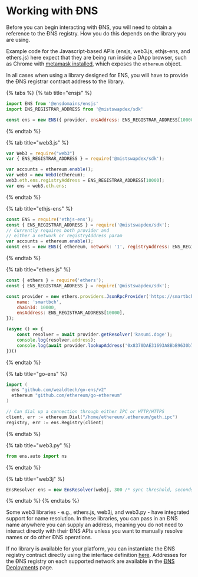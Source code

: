 # Working with ĐNS

Before you can begin interacting with ĐNS, you will need to obtain a reference to the ĐNS registry. How you do this depends on the library you are using.

Example code for the Javascript-based APIs \(ensjs, web3.js, ethjs-ens, and ethers.js\) here expect that they are being run inside a DApp browser, such as Chrome with [metamask installed](https://metamask.github.io/metamask-docs/Main_Concepts/Getting_Started), which exposes the `ethereum` object.

In all cases when using a library designed for ENS, you will have to provide the ĐNS registrar contract address to the library.

{% tabs %}
{% tab title="ensjs" %}
```javascript
import ENS from '@ensdomains/ensjs'
import ENS_REGISTRAR_ADDRESS from '@mistswapdex/sdk'

const ens = new ENS({ provider, ensAddress: ENS_REGISTRAR_ADDRESS[10000] })
```
{% endtab %}

{% tab title="web3.js" %}
```javascript
var Web3 = require("web3")
var { ENS_REGISTRAR_ADDRESS } = require('@mistswapdex/sdk');

var accounts = ethereum.enable();
var web3 = new Web3(ethereum);
web3.eth.ens.registryAddress = ENS_REGISTRAR_ADDRESS[10000];
var ens = web3.eth.ens;

```
{% endtab %}

{% tab title="ethjs-ens" %}
```javascript
const ENS = require('ethjs-ens');
const { ENS_REGISTRAR_ADDRESS } = require('@mistswapdex/sdk');
// Currently requires both provider and
// either a network or registryAddress param
var accounts = ethereum.enable();
const ens = new ENS({ ethereum, network: '1', registryAddress: ENS_REGISTRAR_ADDRESS[10000] });
```
{% endtab %}

{% tab title="ethers.js" %}
```javascript
const { ethers } = require('ethers');
const { ENS_REGISTRAR_ADDRESS } = require('@mistswapdex/sdk');

const provider = new ethers.providers.JsonRpcProvider('https://smartbch.fountainhead.cash/mainnet', {
    name: 'smartbch',
    chainId: 10000,
    ensAddress: ENS_REGISTRAR_ADDRESS[10000],
});

(async () => {
    const resolver = await provider.getResolver('kasumi.doge');
    console.log(resolver.address);
    console.log(await provider.lookupAddress('0x8370DAE31693A8BbB9630b7052de52aCBcEC7525'));
})()
```
{% endtab %}

{% tab title="go-ens" %}
```go
import (
  ens "github.com/wealdtech/go-ens/v2"
  ethereum "github.com/ethereum/go-ethereum"
)

// Can dial up a connection through either IPC or HTTP/HTTPS
client, err := ethereum.Dial("/home/ethereum/.ethereum/geth.ipc")
registry, err := ens.Registry(client)
```
{% endtab %}

{% tab title="web3.py" %}
```python
from ens.auto import ns
```
{% endtab %}

{% tab title="web3j" %}
```java
EnsResolver ens = new EnsResolver(web3j, 300 /* sync threshold, seconds */);
```
{% endtab %}
{% endtabs %}

Some web3 libraries - e.g., ethers.js, web3j, and web3.py - have integrated support for name resolution. In these libraries, you can pass in an ĐNS name anywhere you can supply an address, meaning you do not need to interact directly with their ĐNS APIs unless you want to manually resolve names or do other ĐNS operations.

If no library is available for your platform, you can instantiate the ĐNS registry contract directly using the interface definition [here](https://github.com/ensdomains/ens/blob/master/contracts/ENS.sol). Addresses for the ĐNS registry on each supported network are available in the [ĐNS Deployments](../dns-deployments.md) page.

